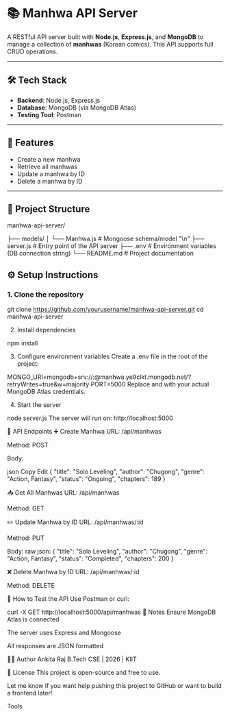 # 📚 Manhwa API Server

A RESTful API server built with **Node.js**, **Express.js**, and **MongoDB** to manage a collection of **manhwas** (Korean comics). This API supports full CRUD operations.

---

## 🛠 Tech Stack

- **Backend**: Node.js, Express.js
- **Database**: MongoDB (via MongoDB Atlas)
- **Testing Tool**: Postman

---

## 🚀 Features

- Create a new manhwa
- Retrieve all manhwas
- Update a manhwa by ID
- Delete a manhwa by ID

---

## 📁 Project Structure

manhwa-api-server/

├── models/
│ └── Manhwa.js # Mongoose schema/model "\n"
├── server.js # Entry point of the API server
├── .env # Environment variables (DB connection string)
└── README.md # Project documentation



## ⚙️ Setup Instructions

### 1. Clone the repository


git clone https://github.com/yourusername/manhwa-api-server.git
cd manhwa-api-server

2. Install dependencies

npm install

3. Configure environment variables
Create a .env file in the root of the project:


MONGO_URI=mongodb+srv://<your-username>:<your-password>@manhwa.ye9clkt.mongodb.net/?retryWrites=true&w=majority
PORT=5000
Replace <your-username> and <your-password> with your actual MongoDB Atlas credentials.

4. Start the server

node server.js
The server will run on:
http://localhost:5000

🔗 API Endpoints
➕ Create Manhwa
URL: /api/manhwas

Method: POST

Body:

json
Copy
Edit
{
  "title": "Solo Leveling",
  "author": "Chugong",
  "genre": "Action, Fantasy",
  "status": "Ongoing",
  "chapters": 189
}

📥 Get All Manhwas
URL: /api/manhwas

Method: GET

✏️ Update Manhwa by ID
URL: /api/manhwas/:id

Method: PUT

Body: raw
json:
{
  "title": "Solo Leveling",
  "author": "Chugong",
  "genre": "Action, Fantasy",
  "status": "Completed",
  "chapters": 200
}

❌ Delete Manhwa by ID
URL: /api/manhwas/:id

Method: DELETE

🧪 How to Test the API
Use Postman or curl:

curl -X GET http://localhost:5000/api/manhwas
📌 Notes
Ensure MongoDB Atlas is connected

The server uses Express and Mongoose

All responses are JSON formatted



👩‍💻 Author
Ankita Raj
B.Tech CSE | 2026 | KIIT



📂 License
This project is open-source and free to use.


Let me know if you want help pushing this project to GitHub or want to build a frontend later!











Tools


